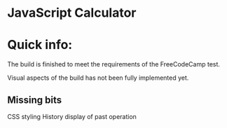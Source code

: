 # JavaScript Calculator

# Quick info:
The build is finished to meet the requirements of the FreeCodeCamp test.

Visual aspects of the build has not been fully implemented yet.

## Missing bits
CSS styling
History display of past operation
